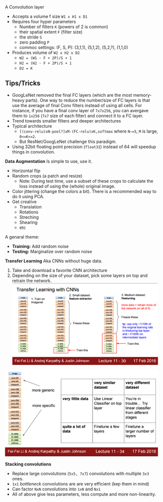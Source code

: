 A Convolution layer
* Accepts a volume f size `W1 x H1 x D1`
* Requires four hyper parameters
   * Number of filters `K` (powers of 2 is common)
   * their spatial extent `F` (filter size)
   * the stride `S` 
   * zero padding  `P`
   * commoc settings: (F, S, P): (3,1,1), (5,1,2), (5,2,?), (1,1,0)
* Produces volume of `W2 x H2 x D2` 
   * `W2 = (W1 - F + 2P)/S + 1`
   * `H2 = (H2 - F + 2P)/S + 1`
   * `D2 = K`
   
Tips/Tricks
-----------
* GoogLeNet removed the final FC layers (which are the most memory-heavy parts). One way to reduce the number/size of FC layers is that use the average of final Conv filters instead of using all cells. For instance, if you have a final conv layer of `7x7x256`, you can avergave them to `1x256` (`7x7` size of each filter) and connect it to a FC layer. 
* Trend towards smaller filters and deeper architectures 
* Typical architecture
   * `[(conv-relu)xN-pool?]xM-(FC-relu)xK,softmax` where `N~=5`, `M` is large, `0<=K<=2`.
   * But ResNet/GoogLeNet challenge this paradigm.
* Using 32bit floating point precision (`float32`) instead of 64 will speedup things in convolution. 
   
**Data Augmentation**
Is simple to use, use it. 
   * Horizontal flip 
   * Random crops (a patch and resize)
      * Note: During test time, use a subset of these crops to calculate the loss instead of using the (whole) original image. 
   * Color jittering (change the colors a bit). There is a recommended way to do it using PCA. 
   * Get creative
      * Translation
      * Rotations
      * Streching 
      * Shearing
      * etc 
 
A genaral theme: 
   * **Training:** Add random noise 
   * **Testing:** Marginalize over random noise 
   
**Transfer Learning** 
Aka CNNs without huge data.  
1. Take and download a favorite CNN architecture
2. Depending on the size of your dataset, pick some layers on top and retrain the network. 
![Transfer Learning](https://raw.githubusercontent.com/spartonia/MLNotes/master/static/transferLearning.png "Transfer learning guide.")

![Transfer Learning How to](https://raw.githubusercontent.com/spartonia/MLNotes/master/static/TransferLearningHowto.png "Transfer learning guide 2.")

**Stacking convolutions**
* Replace large convolutions (`5x5, 7x7`) convolutions with multiple `3x3` ones. 
* `1x1` *bottleneck* convolutions are are very efficient (kep them in mind) 
* Can factor `NxN` convolutions into `1xN` and `Nx1`
* All of above give less parameters, less compute and more non-linearity. 

      
   
